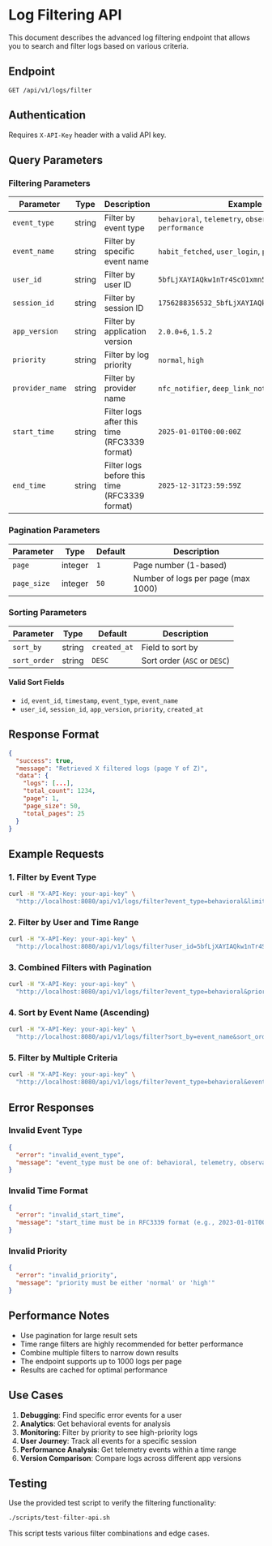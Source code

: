 # Log Filtering API

This document describes the advanced log filtering endpoint that allows you to search and filter logs based on various criteria.

## Endpoint

```
GET /api/v1/logs/filter
```

## Authentication

Requires `X-API-Key` header with a valid API key.

## Query Parameters

### Filtering Parameters

| Parameter | Type | Description | Example |
|-----------|------|-------------|---------|
| `event_type` | string | Filter by event type | `behavioral`, `telemetry`, `observability`, `error`, `performance` |
| `event_name` | string | Filter by specific event name | `habit_fetched`, `user_login`, `page_view` |
| `user_id` | string | Filter by user ID | `5bfLjXAYIAQkw1nTr4ScO1xmn5o1` |
| `session_id` | string | Filter by session ID | `1756288356532_5bfLjXAYIAQkw1nTr4ScO1xmn5o1` |
| `app_version` | string | Filter by application version | `2.0.0+6`, `1.5.2` |
| `priority` | string | Filter by log priority | `normal`, `high` |
| `provider_name` | string | Filter by provider name | `nfc_notifier`, `deep_link_notifier` |
| `start_time` | string | Filter logs after this time (RFC3339 format) | `2025-01-01T00:00:00Z` |
| `end_time` | string | Filter logs before this time (RFC3339 format) | `2025-12-31T23:59:59Z` |

### Pagination Parameters

| Parameter | Type | Default | Description |
|-----------|------|---------|-------------|
| `page` | integer | `1` | Page number (1-based) |
| `page_size` | integer | `50` | Number of logs per page (max 1000) |

### Sorting Parameters

| Parameter | Type | Default | Description |
|-----------|------|---------|-------------|
| `sort_by` | string | `created_at` | Field to sort by |
| `sort_order` | string | `DESC` | Sort order (`ASC` or `DESC`) |

#### Valid Sort Fields
- `id`, `event_id`, `timestamp`, `event_type`, `event_name`
- `user_id`, `session_id`, `app_version`, `priority`, `created_at`

## Response Format

```json
{
  "success": true,
  "message": "Retrieved X filtered logs (page Y of Z)",
  "data": {
    "logs": [...],
    "total_count": 1234,
    "page": 1,
    "page_size": 50,
    "total_pages": 25
  }
}
```

## Example Requests

### 1. Filter by Event Type

```bash
curl -H "X-API-Key: your-api-key" \
  "http://localhost:8080/api/v1/logs/filter?event_type=behavioral&limit=10"
```

### 2. Filter by User and Time Range

```bash
curl -H "X-API-Key: your-api-key" \
  "http://localhost:8080/api/v1/logs/filter?user_id=5bfLjXAYIAQkw1nTr4ScO1xmn5o1&start_time=2025-01-01T00:00:00Z&end_time=2025-01-31T23:59:59Z"
```

### 3. Combined Filters with Pagination

```bash
curl -H "X-API-Key: your-api-key" \
  "http://localhost:8080/api/v1/logs/filter?event_type=behavioral&priority=high&page=2&page_size=25"
```

### 4. Sort by Event Name (Ascending)

```bash
curl -H "X-API-Key: your-api-key" \
  "http://localhost:8080/api/v1/logs/filter?sort_by=event_name&sort_order=ASC&page_size=20"
```

### 5. Filter by Multiple Criteria

```bash
curl -H "X-API-Key: your-api-key" \
  "http://localhost:8080/api/v1/logs/filter?event_type=behavioral&event_name=habit_fetched&app_version=2.0.0+6&page_size=10"
```

## Error Responses

### Invalid Event Type
```json
{
  "error": "invalid_event_type",
  "message": "event_type must be one of: behavioral, telemetry, observability, error, performance"
}
```

### Invalid Time Format
```json
{
  "error": "invalid_start_time",
  "message": "start_time must be in RFC3339 format (e.g., 2023-01-01T00:00:00Z)"
}
```

### Invalid Priority
```json
{
  "error": "invalid_priority",
  "message": "priority must be either 'normal' or 'high'"
}
```

## Performance Notes

- Use pagination for large result sets
- Time range filters are highly recommended for better performance
- Combine multiple filters to narrow down results
- The endpoint supports up to 1000 logs per page
- Results are cached for optimal performance

## Use Cases

1. **Debugging**: Find specific error events for a user
2. **Analytics**: Get behavioral events for analysis
3. **Monitoring**: Filter by priority to see high-priority logs
4. **User Journey**: Track all events for a specific session
5. **Performance Analysis**: Get telemetry events within a time range
6. **Version Comparison**: Compare logs across different app versions

## Testing

Use the provided test script to verify the filtering functionality:

```bash
./scripts/test-filter-api.sh
```

This script tests various filter combinations and edge cases.
